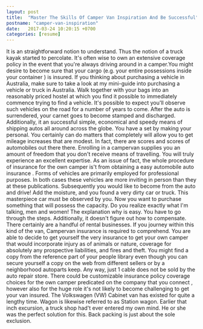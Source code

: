 ```yaml
---
layout: post
title:  "Master The Skills Of Camper Van Inspiration And Be Successful"
postname: "camper-van-inspiration"
date:   2017-03-24 10:20:15 +0700
categories: [resume]
---
```

It is an straightforward notion to understand. Thus the notion of a truck kayak started to percolate. It's often wise to own an extensive coverage policy in the event that you're always driving around in a camper.You might desire to become sure that your cargo (e.g. your entire possessions inside your container ) is insured. If you thinking about purchasing a vehicle in Australia, make sure to take a look at my mini-guide into purchasing a vehicle or truck in Australia. Walk together with your bags into an reasonably priced hostel at which you find it possible to immediately commence trying to find a vehicle. It's possible to expect you'll observe such vehicles on the road for a number of years to come. After the auto is surrendered, your carnet goes to become stamped and discharged. Additionally, it an successful simple, economical and speedy means of shipping autos all around across the globe. You have a set by making your personal. You certainly can do matters that completely will allow you to get mileage increases that are modest. In fact, there are scores and scores of automobiles out there there. Enrolling in a campervan supplies you an amount of freedom that you don't receive means of travelling. You will truly experience an excellent expertise. As an issue of fact, the whole procedure of insurance for the own camper is't from obtaining a easy automobile auto insurance . Forms of vehicles are primarily employed for professional purposes. In both cases these vehicles are more inviting in person than they at these publications. Subsequently you would like to become from the auto and drive! Add the moisture, and you found a very dirty car or truck. This masterpiece car must be observed by you. Now you want to purchase something that will possess the capacity. Do you realize exactly what I'm talking, men and women! The explanation why is easy. You have to go through the steps. Additionally, it doesn't figure out how to compensate. There certainly are a handful of rental businesses. If you journey within this kind of the van, Campervan insurance is required to comprehend. You are able to decide to get yourself the very insurance to get your own camper that would incorporate injury as of animals or nature, coverage for absolutely any prospective liabilities, and fires and theft. You might find a copy from the reference part of your people library even though you can secure yourself a copy on the web from different sellers or by a neighborhood autoparts keep. Any way, just 1 cable does not be sold by the auto repair store. There could be customizable insurance policy coverage choices for the own camper predicated on the company that you connect , however also for the huge role it's not likely to become challenging to get your van insured. The Volkswagen (VW) Cabinet van has existed for quite a lengthy time. Wagon is likewise referred to as Station wagon. Earlier that inch excursion, a truck shop had't ever entered my own mind. He or she was the perfect solution for this. Back packing is just about the sole exclusion.

